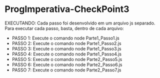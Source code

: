 # ProgImperativa-CheckPoint3

EXECUTANDO:
Cada passo foi desenvolvido em um arquivo js separado. Para executar cada passo, basta, dentro de cada arquivo:
- PASSO 1: Execute o comando node Parte1_Passo1.js
- PASSO 2: Execute o comando node Parte1_Passo2.js
- PASSO 3: Execute o comando node Parte1_Passo3.js
- PASSO 4: Execute o comando node Parte1_Passo4.js
- PASSO 5: Execute o comando node Parte2_Passo5.js
- PASSO 6: Execute o comando node Parte2_Passo6.js
- PASSO 7: Execute o comando node Parte2_Passo7.js